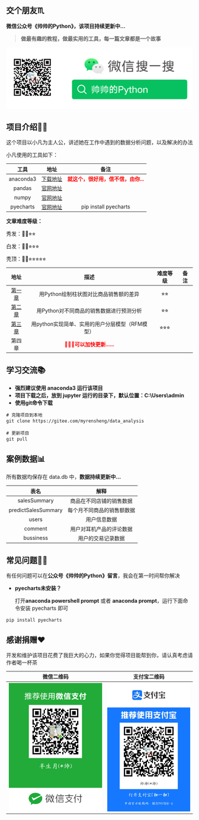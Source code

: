 ## 交个朋友♏

**微信公众号《帅帅的Python》，该项目持续更新中...**

> **做最有趣的教程，做最实用的工具，每一篇文章都是一个故事**

![帅帅的Python](./images/sspython.png)

## 项目介绍💁🏻

这个项目以小凡为主人公，讲述她在工作中遇到的数据分析问题，以及解决的办法

小凡使用的工具如下：

|   工具    |                             地址                             |                             备注                             |
| :-------: | :----------------------------------------------------------: | :----------------------------------------------------------: |
| anaconda3 | [下载地址](https://mirrors.tuna.tsinghua.edu.cn/anaconda/archive/) | <font color='red'>**就这个，很好用，信不信，由你...**</font> |
|  pandas   | [官网地址](https://pandas.pydata.org/docs/user_guide/index.html) |                                                              |
|   numpy   |   [官网地址](https://numpy.org/doc/stable/user/index.html)   |                                                              |
| pyecharts |      [官网地址](https://gallery.pyecharts.org/#/README)      |                    pip install pyecharts                     |

**文章难度等级：**

秀发：🦱😄⭐︎⭐︎

白发：🦳🤔⭐︎⭐︎⭐︎

秃顶：🦲😠⭐︎⭐︎⭐︎⭐︎⭐︎

|                             地址                             |                        描述                        | 难度等级 | 备注 |
| :----------------------------------------------------------: | :------------------------------------------------: | :------: | :--: |
| [第一章](https://gitee.com/myrensheng/data_analysis/tree/master/%E7%AC%AC%E4%B8%80%E7%AB%A0%E7%94%A8Python%E7%BB%98%E5%88%B6%E6%9F%B1%E7%8A%B6%E5%9B%BE%E5%AF%B9%E6%AF%94%E5%95%86%E5%93%81%E9%94%80%E5%94%AE%E9%A2%9D%E7%9A%84%E5%B7%AE%E5%BC%82) |       用Python绘制柱状图对比商品销售额的差异       |    ⭐︎⭐︎    |      |
| [第二章](https://gitee.com/myrensheng/data_analysis/tree/master/%E7%AC%AC%E4%BA%8C%E7%AB%A0%E7%94%A8Python%E5%AF%B9%E4%B8%8D%E5%90%8C%E5%95%86%E5%93%81%E7%9A%84%E9%94%80%E5%94%AE%E6%95%B0%E6%8D%AE%E8%BF%9B%E8%A1%8C%E9%A2%84%E6%B5%8B%E5%88%86%E6%9E%90) |      用Python对不同商品的销售数据进行预测分析      |    ⭐︎⭐︎    |      |
| [第三章](https://gitee.com/myrensheng/data_analysis/tree/master/%E7%AC%AC%E4%B8%89%E7%AB%A0%E7%94%A8python%E5%AE%9E%E7%8E%B0%E7%AE%80%E5%8D%95%E5%AE%9E%E7%94%A8%E7%9A%84RFM%E7%94%A8%E6%88%B7%E5%88%86%E5%B1%82%E6%A8%A1%E5%9E%8B) |  用python实现简单、实用的用户分层模型（RFM模型）   |   ⭐︎⭐︎⭐︎    |      |
|                            第四章                            | <font color='red'>🧧🧧🧧**可以加快更新......**</font> |          |      |

## 学习交流📚︎

- **强烈建议使用 anaconda3 运行该项目**
- **项目下载之后，放到 jupyter 运行的目录下，默认位置：C:\Users\admin**
- **使用git命令下载**


```shell
# 克隆项目到本地
git clone https://gitee.com/myrensheng/data_analysis

# 更新项目
git pull
```

## 案例数据📊

所有数据均保存在 data.db 中，**数据持续更新中...**

|        表名         |            解释            |
| :-----------------: | :------------------------: |
|    salesSummary     |  商品在不同店铺的销售数据  |
| predictSalesSummary | 每个月不同商品的销售额数据 |
|        users        |        用户信息数据        |
|       comment       |  用户对耳机产品的评论数据  |
|      bussiness      |     用户的交易记录数据     |

## 常见问题🙋‍♀️

有任何问题可以在**公众号《帅帅的Python》留言**，我会在第一时间帮你解决

- **pyecharts未安装？**

  打开**anaconda powershell prompt** 或者 **anaconda prompt**，运行下面命令安装 pyecharts 即可

```shell
pip install pyecharts
```



## 感谢捐赠❤

开发和维护该项目花费了我巨大的心力，如果你觉得项目能帮到你，请认真考虑请作者喝一杯茶

|             微信二维码             |              支付宝二维码              |
| :--------------------------------: | :------------------------------------: |
| ![微信二维码](./images/weixin.png) | ![支付宝二维码](./images/zhifubao.jpg) |

